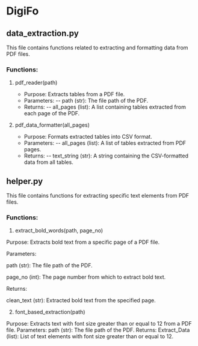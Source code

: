 # DigiFo


## data_extraction.py
This file contains functions related to extracting and formatting data from PDF files.

### Functions:
1. pdf_reader(path)
   
   - Purpose: Extracts tables from a PDF file.
   - Parameters:
        -- path (str): The file path of the PDF.
   - Returns:
        -- all_pages (list): A list containing tables extracted from each page of the PDF.

2. pdf_data_formatter(all_pages)
   
   - Purpose: Formats extracted tables into CSV format.
   - Parameters:
         -- all_pages (list): A list of tables extracted from PDF pages.
   - Returns:
         -- text_string (str): A string containing the CSV-formatted data from all tables.




## helper.py
This file contains functions for extracting specific text elements from PDF files.

### Functions:
1. extract_bold_words(path, page_no)

Purpose: Extracts bold text from a specific page of a PDF file.

Parameters:

   path (str): The file path of the PDF.

   page_no (int): The page number from which to extract bold text.

Returns:

   clean_text (str): Extracted bold text from the specified page.

2. font_based_extraction(path)

Purpose: Extracts text with font size greater than or equal to 12 from a PDF file.
Parameters:
path (str): The file path of the PDF.
Returns:
Extract_Data (list): List of text elements with font size greater than or equal to 12.
